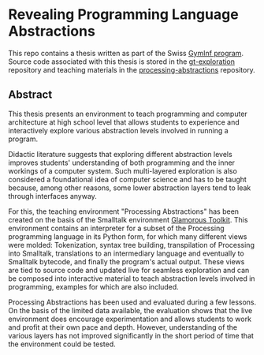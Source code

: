 # Revealing Programming Language Abstractions

This repo contains a thesis written as part of the Swiss [GymInf program](https://www.unifr.ch/gyminf/). Source code associated with this thesis is stored in the [gt-exploration](https://github.com/zeniko/gt-exploration) repository and teaching materials in the [processing-abstractions](https://github.com/zeniko/processing-abstractions) repository.

## Abstract

This thesis presents an environment to teach programming and computer architecture at high school level that allows students to experience and interactively explore various abstraction levels involved in running a program.

Didactic literature suggests that exploring different abstraction levels improves students' understanding of both programming and the inner workings of a computer system. Such multi-layered exploration is also considered a foundational idea of computer science and has to be taught because, among other reasons, some lower abstraction layers tend to leak through interfaces anyway.

For this, the teaching environment "Processing Abstractions" has been created on the basis of the Smalltalk environment [Glamorous Toolkit](https://gtoolkit.com/). This environment contains an interpreter for a subset of the Processing programming language in its Python form, for which many different views were molded: Tokenization, syntax tree building, transpilation of Processing into Smalltalk, translations to an intermediary language and eventually to Smalltalk bytecode, and finally the program's actual output. These views are tied to source code and updated live for seamless exploration and can be composed into interactive material to teach abstraction levels involved in programming, examples for which are also included.

Processing Abstractions has been used and evaluated during a few lessons. On the basis of the limited data available, the evaluation shows that the live environment does encourage experimentation and allows students to work and profit at their own pace and depth. However, understanding of the various layers has not improved significantly in the short period of time that the environment could be tested.
